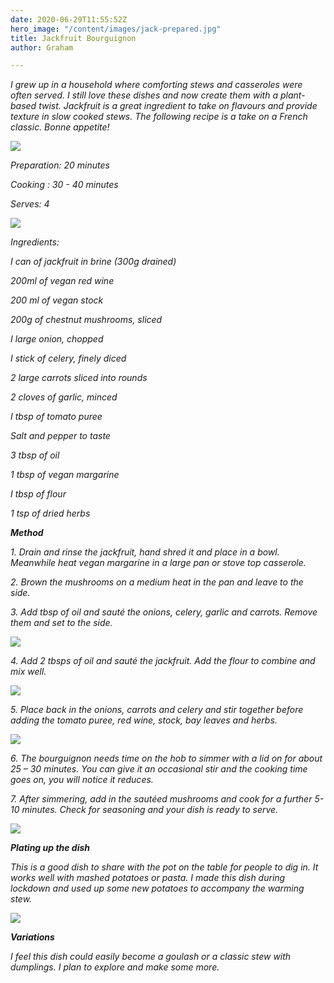 ```yaml
---
date: 2020-06-29T11:55:52Z
hero_image: "/content/images/jack-prepared.jpg"
title: Jackfruit Bourguignon
author: Graham

---
```

_I grew up in a household where comforting stews and casseroles were often served. I still love these dishes and now create them with a plant-based twist.  Jackfruit is a great ingredient to take on flavours and provide texture in slow cooked stews. The following recipe is a take on a French classic. Bonne appetite!_

![](/content/images/jack-prepared.jpg)

_Preparation: 20 minutes_

_Cooking : 30 - 40 minutes_

_Serves: 4_

![](/content/images/jack-ingredients.jpg)

_Ingredients:_

_I can of jackfruit in brine (300g drained)_

_200ml of vegan red wine_

_200 ml of vegan stock_

_200g of chestnut mushrooms, sliced_

_I large onion, chopped_

_I stick of celery, finely diced_

_2 large carrots sliced into rounds_

_2 cloves of garlic, minced_

_I tbsp of tomato puree_

_Salt and pepper to taste_

_3 tbsp of oil_

_1 tbsp of vegan margarine_

_I tbsp of flour_

_1 tsp of dried herbs_

**_Method_**

_1. Drain and rinse the jackfruit, hand shred it and place in a bowl. Meanwhile heat vegan margarine in a large pan or stove top casserole._

_2. Brown the mushrooms on a medium heat in the pan and leave to the side._

_3. Add tbsp of oil and sauté the onions, celery, garlic and carrots. Remove them and set to the side._

![](/content/images/saute-jack.jpg)

_4. Add 2 tbsps of oil and sauté the jackfruit. Add the flour to combine and mix well._

![](/content/images/jack-jack.jpg)

_5. Place back in the onions, carrots and celery and stir together before adding the tomato puree, red wine, stock, bay leaves and herbs._

![](/content/images/jack-stirred.jpg)

_6. The bourguignon needs time on the hob to simmer with a lid on for about 25 – 30 minutes. You can give it an occasional stir and the cooking time goes on, you will notice it reduces._

_7. After simmering, add in the sautéed mushrooms and cook for a further 5-10 minutes. Check for seasoning and your dish is ready to serve._

![](/content/images/jack-bourg.jpg)

**_Plating up the dish_**

_This is a good dish to share with the pot on the table for people to dig in. It works well with mashed potatoes or pasta. I made this dish during lockdown and used up some new potatoes to accompany the warming stew._

![](/content/images/jack-pasta.jpg)

**_Variations_**

_I feel this dish could easily become a goulash or a classic stew with dumplings. I plan to explore and make some more._